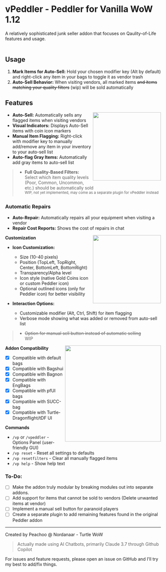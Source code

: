 # vPeddler - Peddler for Vanilla WoW 1.12

A relatively sophisticated junk seller addon that focuses on Qaulity-of-Life features and usage. <br />
<br />

## Usage

1. **Mark Items for Auto-Sell:** Hold your chosen modifier key (Alt by default) and right-click any item in your bags to toggle it as vendor trash
2. **Auto-Sell Behavior:** When visiting vendors, all marked items ~~and items matching your quality filters~~ (wip) will be sold automatically

## Features 
<img src="https://github.com/user-attachments/assets/11d22488-e91b-46e9-9f8d-0b0bdaf89215" float="right" align="right" width="220" >  

- **Auto-Sell:** Automatically sells any flagged items when visiting vendors
- **Visual Indicators:** Displays Auto-Sell items with coin icon markers
- **Manual Item Flagging:** Right-click with modifier key to manually  
add/remove any item in your inventory to your auto-sell list
- **Auto-flag Gray Items:** Automatically add gray items to auto-sell list
> - **Full Quality-Based Filters:** Select which item quality levels  
(Poor, Common, Uncommon, etc.) should be automatically sold  
> <sup>WIP, not yet implemented, may come as a separate plugin for vPeddler instead</sup>

### Automatic Repairs
- **Auto-Repair:** Automatically repairs all your equipment when visiting a vendor  
- **Repair Cost Reports:** Shows the cost of repairs in chat  

**Customization**
 <img src="https://github.com/user-attachments/assets/6437e075-2128-4e7b-99cf-29b59f44b3ee" float="right" align="right" width="220"> 

- **Icon Customization:**
  - Size (10-40 pixels)
  - Position (TopLeft, TopRight, Center, BottomLeft, BottomRight)
  - Transparency/Alpha level
  - Icon style (native Gold Coins icon or custom Peddler icon)
  - Optional outlined icons (only for Peddler icon) for better visibility

- **Interaction Options:**
  - Customizable modifier (Alt, Ctrl, Shift) for item flagging
  - Verbose mode showing what was added or removed from auto-sell list  
>  - ~~Option for manual sell button instead of automatic selling~~  
> WIP
<img src="https://github.com/user-attachments/assets/89996115-56d0-4bca-8601-caf5f6068899" float="right" align="right" width="310"> 

**Addon Compatibility**  
- [x] Compatible with default bags  
- [x] Compatible with Bagshui  
- [x] Compatible with Bagnon  
- [x] Compatible with EngBags  
- [x] Compatible with pfUI bags  
- [x] Compatible with SUCC-bag  
- [x] Compatible with Turtle-Dragonflight/tDF UI  

**Commands**

- `/vp` or `/vpeddler` - Options Panel (user-friendly GUI)
- `/vp reset` - Reset all settings to defaults
- `/vp resetfilters` - Clear all manually flagged items
- `/vp help` - Show help text

### To-Do:
- [ ] Make the addon truly modular by breaking modules out into separate addons.
- [ ] Add support for items that cannot be sold to vendors (Delete unwanted items at vendor)
- [ ] Implement a manual sell button for paranoid players
- [ ] Create a separate plugin to add remaining features found in the original Peddler addon

---
Created by Peachoo @ Nordanaar - Turtle WoW 
> Actually made using AI Chatbots, primarily Claude 3.7 through Github Copilot

For issues and feature requests, please open an issue on GitHub and I'll try my best to add/fix things.
